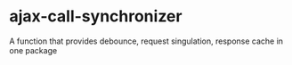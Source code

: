 # ajax-call-synchronizer
A function that provides debounce, request singulation, response cache in one package
